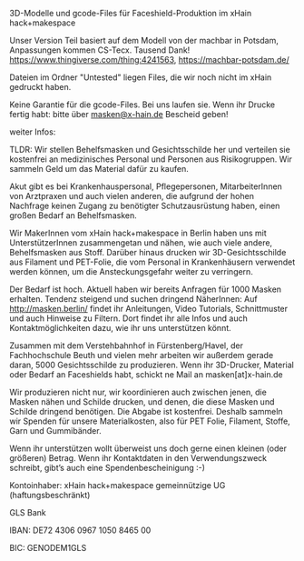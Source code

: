 3D-Modelle und gcode-Files für Faceshield-Produktion im xHain hack+makespace

Unser Version Teil basiert auf dem Modell von der machbar in Potsdam, Anpassungen kommen CS-Tecx. Tausend Dank!
https://www.thingiverse.com/thing:4241563, https://machbar-potsdam.de/


Dateien im Ordner "Untested" liegen Files, die wir noch nicht im xHain gedruckt haben.

Keine Garantie für die gcode-Files. Bei uns laufen sie.
Wenn ihr Drucke fertig habt: bitte über masken@x-hain.de Bescheid geben!

weiter Infos: 


TLDR: Wir stellen Behelfsmasken und Gesichtsschilde her und verteilen sie kostenfrei an medizinisches Personal und Personen aus Risikogruppen. Wir sammeln Geld um das Material dafür zu kaufen.

Akut gibt es bei Krankenhauspersonal, Pflegepersonen, MitarbeiterInnen von Arztpraxen und auch vielen anderen, die aufgrund der hohen Nachfrage keinen Zugang zu benötigter Schutzausrüstung haben, einen großen Bedarf an Behelfsmasken.

Wir MakerInnen vom xHain hack+makespace in Berlin haben uns mit UnterstützerInnen zusammengetan und nähen, wie auch viele andere, Behelfsmasken aus Stoff. Darüber hinaus drucken wir 3D-Gesichtsschilde aus Filament und PET-Folie, die vom Personal in Krankenhäusern verwendet werden können, um die Ansteckungsgefahr weiter zu verringern.

Der Bedarf ist hoch. Aktuell haben wir bereits Anfragen für 1000 Masken erhalten. Tendenz steigend und suchen dringend NäherInnen: Auf http://masken.berlin/ findet ihr Anleitungen, Video Tutorials, Schnittmuster und auch Hinweise zu Filtern. Dort findet ihr alle Infos und auch Kontaktmöglichkeiten dazu, wie ihr uns unterstützen könnt.

Zusammen mit dem Verstehbahnhof in Fürstenberg/Havel, der Fachhochschule Beuth und vielen mehr arbeiten wir außerdem gerade daran, 5000 Gesichtsschilde zu produzieren. Wenn ihr 3D-Drucker, Material oder Bedarf an Faceshields habt, schickt ne Mail an masken[at]x-hain.de

Wir produzieren nicht nur, wir koordinieren auch zwischen jenen, die Masken nähen und Schilde drucken, und denen, die diese Masken und Schilde dringend benötigen. Die Abgabe ist kostenfrei. Deshalb sammeln wir Spenden für unsere Materialkosten, also für PET Folie, Filament, Stoffe, Garn und Gummibänder.

Wenn ihr unterstützen wollt überweist uns doch gerne einen kleinen (oder größeren) Betrag. Wenn ihr Kontaktdaten in den Verwendungszweck schreibt, gibt’s auch eine Spendenbescheinigung :-)

Kontoinhaber: xHain hack+makespace gemeinnützige UG (haftungsbeschränkt)

GLS Bank

IBAN: DE72 4306 0967 1050 8465 00

BIC: GENODEM1GLS
